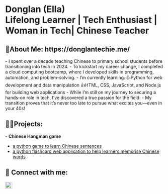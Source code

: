 <h1>Donglan (Ella)<br/>Lifelong Learner</a> | Tech Enthusiast</a> | Woman in Tech</a>| Chinese Teacher</a></h1>

<h2>🌱About Me: https://donglantechie.me/</h2> 
- I spent over a decade teaching Chinese to primary school students before transitioning into tech in 2024.
- To kickstart my career change, I completed a cloud computing bootcamp, where I developed skills in programming, automation, and problem-solving.
- I’m currently learning:
👍Python for web development and data manipulation
👍HTML, CSS, JavaScript, and Node.js for building web applications
- While I’m still on my journey to securing a hands-on role in tech, I’ve discovered a true passion for the field.
- My transition proves that it’s never too late to pursue what excites you—even in your 40s!

<h2>👨‍💻Projects:</h2>
- <b>Chinese Hangman game</b>

- [a python game to learn Chinese sentences](https://chinese-hangman-game.azurewebsites.net/)
- [a python flashcard web application to help learners memorise Chinese words](https://chinese-flashcards.azurewebsites.net/)


<h2> 🤳 Connect with me:</h2>

[<img align="left" alt="DonglanLiang | LinkedIn" width="22px" src="https://cdn.jsdelivr.net/npm/simple-icons@v3/icons/linkedin.svg" />][linkedin]

[linkedin]: https://www.linkedin.com/in/donglan-liang-589271324/

<!--
**Donglan-digital/Donglan-digital** is a ✨ _special_ ✨ repository because its `README.md` (this file) appears on your GitHub profile.

Here are some ideas to get you started:

- 🔭 I’m currently working on ...
- 🌱 I’m currently learning ...
- 👯 I’m looking to collaborate on ...
- 🤔 I’m looking for help with ...
- 💬 Ask me about ...
- 📫 How to reach me: ...
- 😄 Pronouns: ...
- ⚡ Fun fact: ...
-->
